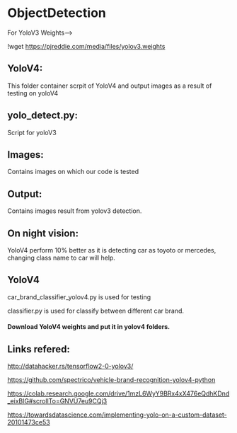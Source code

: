 # ObjectDetection


For YoloV3 Weights-->

!wget https://pjreddie.com/media/files/yolov3.weights

## YoloV4:

This folder container scrpit of YoloV4 and output images as a result of testing on yoloV4

## yolo_detect.py:

Script for yoloV3

## Images:

Contains images on which our code is tested

## Output:

Contains images result from yolov3 detection.

## On night vision:

YoloV4 perform 10% better as it is detecting car as toyoto or mercedes, changing class name to car will help.

## YoloV4

car_brand_classifier_yolov4.py is used for testing 

classifier.py is used for classify between different car brand.

#### Download YoloV4 weights and put it in yolov4 folders.

## Links refered:

http://datahacker.rs/tensorflow2-0-yolov3/

https://github.com/spectrico/vehicle-brand-recognition-yolov4-python

https://colab.research.google.com/drive/1mzL6WyY9BRx4xX476eQdhKDnd_eixBlG#scrollTo=GNVU7eu9CQj3

https://towardsdatascience.com/implementing-yolo-on-a-custom-dataset-20101473ce53
